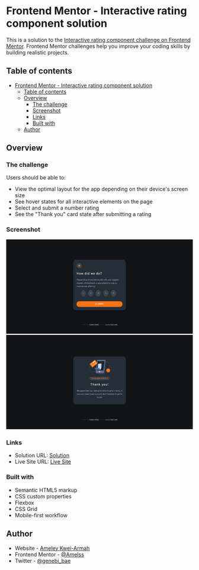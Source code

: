 # Frontend Mentor - Interactive rating component solution

This is a solution to the [Interactive rating component challenge on Frontend Mentor](https://www.frontendmentor.io/challenges/interactive-rating-component-koxpeBUmI). Frontend Mentor challenges help you improve your coding skills by building realistic projects. 

## Table of contents

- [Frontend Mentor - Interactive rating component solution](#frontend-mentor---interactive-rating-component-solution)
  - [Table of contents](#table-of-contents)
  - [Overview](#overview)
    - [The challenge](#the-challenge)
    - [Screenshot](#screenshot)
    - [Links](#links)
    - [Built with](#built-with)
  - [Author](#author)

## Overview

### The challenge

Users should be able to:

- View the optimal layout for the app depending on their device's screen size
- See hover states for all interactive elements on the page
- Select and submit a number rating
- See the "Thank you" card state after submitting a rating

### Screenshot

![](./images/rating1.png)
![](./images/rating2.png)


### Links

- Solution URL: [Solution](https://www.frontendmentor.io/challenges/interactive-rating-component-koxpeBUmI/hub)
- Live Site URL: [Live Site](https://ameley-interative-rating-app.netlify.app/)


### Built with

- Semantic HTML5 markup
- CSS custom properties
- Flexbox
- CSS Grid
- Mobile-first workflow


## Author

- Website - [Ameley Kwei-Armah](https://ameley-kwei-armah.netlify.app/)
- Frontend Mentor - [@Amelss](https://www.frontendmentor.io/profile/Amelss)
- Twitter - [@genebi_bae](https://www.twitter.com/genibi_bae)
